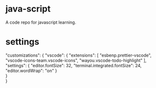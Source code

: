 # java-script
A code repo for javascript learning.

# settings
"customizations": {
		"vscode": {
			"extensions": [
				"esbenp.prettier-vscode",
				"vscode-icons-team.vscode-icons",
				"wayou.vscode-todo-highlight"
			],
			"settings": {
				"editor.fontSize": 32,
				"terminal.integrated.fontSize": 24,
				"editor.wordWrap": "on"
			}	
		}	
	 }